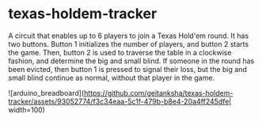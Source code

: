 # texas-holdem-tracker
A circuit that enables up to 6 players to join a Texas Hold'em round. 
It has two buttons. Button 1 initializes the number of players, and button 2 starts the game.
Then, button 2 is used to traverse the table in a clockwise fashion, and determine the big and small blind.
If someone in the round has been evicted, then button 1 is pressed to signal their loss, but the big and small blind continue as normal, without that player in the game. 

![arduino_breadboard](https://github.com/geitanksha/texas-holdem-tracker/assets/93052774/f3c34eaa-5c1f-479b-b8e4-20a4ff245dfe| width=100)
